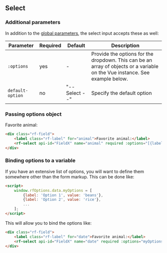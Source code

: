 ## Select

### Additional parameters

In addition to the [global parameters](#global-parameters), the select input accepts these as well:

Parameter    | Required | Default | Description
------------ | -------- | ------- | -----------
`:options` | yes | - | Provide the options for the dropdown. This can be an array of objects or a variable on the Vue instance. See example below.
`default-option` | no | "-- Select --" | Specify the default option

### Passing options object

<form class="rf-form live" id="rfSelect1">
    <div class="rf-field">
        <label class="rf-label" for="animal">Favorite animal:</label>
        <rf-select api-id="FieldX" name="animal" required :options="[{label: 'Fish', value: 'fish'}, {label: 'Goat', value: 'goat'}]"></rf-select>
    </div>
</form>

```html
<div class="rf-field">
    <label class="rf-label" for="animal">Favorite animal:</label>
    <rf-select api-id="FieldX" name="animal" required :options="[{label: 'Fish', value: 'fish'}, {label: 'Goat', value: 'goat'}]"></rf-select>
</div>
```

### Binding options to a variable

If you have an extensive list of options, you will want to define them somewhere other than the form markup. This can be done like:

```html
<script>
    window.rfOptions.data.myOptions = [
        {label: 'Option 1', value: 'beans'},
        {label: 'Option 2', value: 'rice'},
        ...
    ];
</script>
```

This will allow you to bind the options like:

```html
<div class="rf-field">
    <label class="rf-label" for="date">Favorite animal:</label>
    <rf-select api-id="FieldX" name="date" required :options="myOptions"></rf-select>
</div>
```


